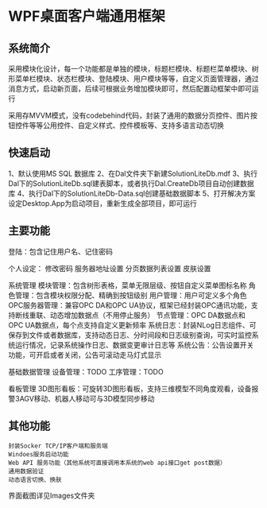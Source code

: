 # WPF桌面客户端通用框架

## 系统简介

采用模块化设计，每一个功能都是单独的模块，标题栏模块、标题栏菜单模块、树形菜单栏模块、状态栏模块、登陆模块、用户模块等等，自定义页面管理器，通过消息方式，启动新页面，后续可根据业务增加模块即可，然后配置动框架中即可运行

采用存MVVM模式，没有codebehind代码，封装了通用的数据分页控件、图片按钮控件等等公用控件、自定义样式、控件模板等、支持多语言动态切换

## 快速启动
1、默认使用MS SQL 数据库
2、在Dal文件夹下新建SolutionLiteDb.mdf
3、执行Dal下的SolutionLiteDb.sql建表脚本，或者执行Dal.CreateDb项目自动创建数据库
4、执行Dal下的SolutionLiteDb-Data.sql创建基础数据脚本
5、打开解决方案设定Desktop.App为启动项目，重新生成全部项目，即可运行



## 主要功能
登陆：包含记住用户名、记住密码

个人设定：
    修改密码
    服务器地址设置
    分页数据列表设置
    皮肤设置

系统管理
    模块管理：包含树形表格，菜单无限层级、按钮自定义菜单图标名称
    角色管理：包含模块权限分配、精确到按钮级别
    用户管理：用户可定义多个角色
    OPC服务器管理：兼容OPC DA和OPC UA协议，框架已经封装OPC通讯功能，支持断线重联、动态增加数据点（不用停止服务）
    节点管理：OPC DA数据点和OPC UA数据点，每个点支持自定义更新频率
    系统日志：封装NLog日志组件、可保存到文件或者数据库，支持动态日志、分时间段和日志级别查询，可实时监控系统运行情况，记录系统操作日志、数据变更审计日志等
    系统公告：公告设置开关功能，可开启或者关闭，公告可滚动走马灯式显示

基础数据管理
    设备管理：TODO
    工序管理：TODO
    
看板管理
    3D图形看板：可旋转3D图形看板，支持三维模型不同角度观看，设备报警3AGV移动、机器人移动可与3D模型同步移动
    
## 其他功能
    
    封装Socker TCP/IP客户端和服务端
    Windoes服务启动功能
    Web API 服务功能（其他系统可直接调用本系统的web api接口get post数据）
    通用数据验证
    动态语言切换、换肤

界面截图详见Images文件夹

